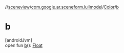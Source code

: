 //[sceneview](../../../index.md)/[com.google.ar.sceneform.lullmodel](../index.md)/[Color](index.md)/[b](b.md)

# b

[androidJvm]\
open fun [b](b.md)(): [Float](https://kotlinlang.org/api/latest/jvm/stdlib/kotlin/-float/index.html)
